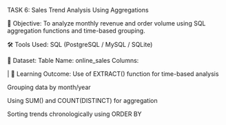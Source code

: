 TASK 6: Sales Trend Analysis Using Aggregations

🧩 Objective:
To analyze monthly revenue and order volume using SQL aggregation functions and time-based grouping.

🛠️ Tools Used:
SQL (PostgreSQL / MySQL / SQLite)

📂 Dataset:
Table Name: online_sales
Columns:

   |
🎯 Learning Outcome:
Use of EXTRACT() function for time-based analysis

Grouping data by month/year

Using SUM() and COUNT(DISTINCT) for aggregation

Sorting trends chronologically using ORDER BY
